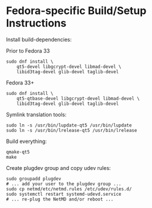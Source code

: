 Fedora-specific Build/Setup Instructions
========================================

Install build-dependencies:

Prior to Fedora 33

    sudo dnf install \
        qt5-devel libgcrypt-devel libmad-devel \
        libid3tag-devel glib-devel taglib-devel

Fedora 33+

    sudo dnf install \
        qt5-qtbase-devel libgcrypt-devel libmad-devel \
        libid3tag-devel glib-devel taglib-devel

Symlink translation tools:

    sudo ln -s /usr/bin/lupdate-qt5 /usr/bin/lupdate
    sudo ln -s /usr/bin/lrelease-qt5 /usr/bin/lrelease

Build everything:

    qmake-qt5
    make

Create plugdev group and copy udev rules:

    sudo groupadd plugdev
    # ... add your user to the plugdev group ...
    sudo cp netmd/etc/netmd.rules /etc/udev/rules.d/
    sudo systemctl restart systemd-udevd.service
    # ... re-plug the NetMD and/or reboot ...

